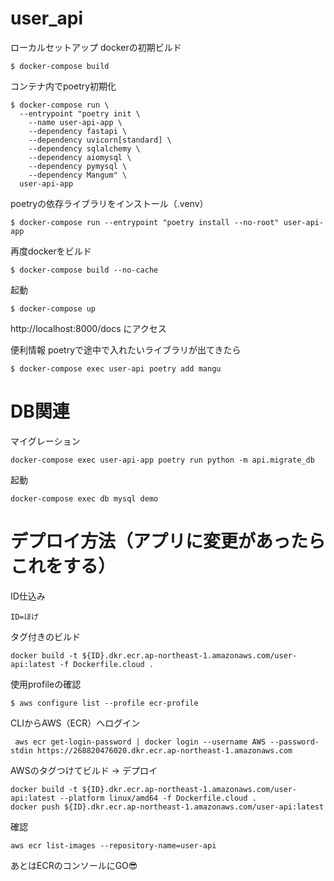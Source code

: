 # user_api

ローカルセットアップ
dockerの初期ビルド
```
$ docker-compose build
```

コンテナ内でpoetry初期化
```
$ docker-compose run \
  --entrypoint "poetry init \
    --name user-api-app \
    --dependency fastapi \
    --dependency uvicorn[standard] \
    --dependency sqlalchemy \
    --dependency aiomysql \
    --dependency pymysql \
    --dependency Mangum" \
  user-api-app
```

poetryの依存ライブラリをインストール（.venv）
```
$ docker-compose run --entrypoint "poetry install --no-root" user-api-app
```

再度dockerをビルド
```
$ docker-compose build --no-cache
```

起動
```
$ docker-compose up
```
http://localhost:8000/docs にアクセス

便利情報
poetryで途中で入れたいライブラリが出てきたら
```
$ docker-compose exec user-api poetry add mangu  
```

# DB関連
マイグレーション
```
docker-compose exec user-api-app poetry run python -m api.migrate_db
```

起動
```
docker-compose exec db mysql demo
```


# デプロイ方法（アプリに変更があったらこれをする）
ID仕込み
```
ID=ほげ
```

タグ付きのビルド
```
docker build -t ${ID}.dkr.ecr.ap-northeast-1.amazonaws.com/user-api:latest -f Dockerfile.cloud .
```

使用profileの確認
```
$ aws configure list --profile ecr-profile
```
CLIからAWS（ECR）へログイン
```
 aws ecr get-login-password | docker login --username AWS --password-stdin https://268820476020.dkr.ecr.ap-northeast-1.amazonaws.com
```

AWSのタグつけてビルド -> デプロイ
```
docker build -t ${ID}.dkr.ecr.ap-northeast-1.amazonaws.com/user-api:latest --platform linux/amd64 -f Dockerfile.cloud .
docker push ${ID}.dkr.ecr.ap-northeast-1.amazonaws.com/user-api:latest
```

確認
```
aws ecr list-images --repository-name=user-api
```

あとはECRのコンソールにGO😎